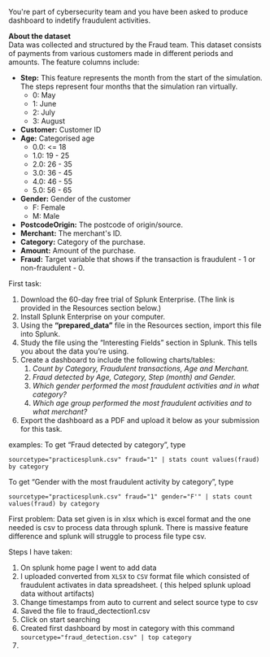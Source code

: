You're part of cybersecurity team and you have been asked to produce dashboard to indetify fraudulent activities.

**About the dataset**  
Data was collected and structured by the Fraud team. This dataset consists of payments from various customers made in different periods and amounts. The feature columns include:

- **Step:** This feature represents the month from the start of the simulation. The steps represent four months that the simulation ran virtually.
    - 0: May
    - 1: June
    - 2: July
    - 3: August
- **Customer:** Customer ID
- **Age:** Categorised age
    - 0.0: <= 18
    - 1.0: 19 - 25
    - 2.0: 26 - 35
    - 3.0: 36 - 45
    - 4.0: 46 - 55
    - 5.0: 56 - 65
- **Gender:** Gender of the customer
    - F: Female
    - M: Male
- **PostcodeOrigin:** The postcode of origin/source.
- **Merchant:** The merchant's ID. 
- **Category:** Category of the purchase. 
- **Amount:** Amount of the purchase.
- **Fraud:** Target variable that shows if the transaction is fraudulent - 1 or non-fraudulent - 0.

First task:
1. Download the 60-day free trial of Splunk Enterprise. (The link is provided in the Resources section below.)
2. Install Splunk Enterprise on your computer.
3. Using the **“prepared_data”** file in the Resources section, import this file into Splunk. 
4. Study the file using the “Interesting Fields” section in Splunk. This tells you about the data you’re using.
5. Create a dashboard to include the following charts/tables:
    1. *Count by Category, Fraudulent transactions, Age and Merchant.*
    2. *Fraud detected by Age, Category, Step (month) and Gender.*
    3. *Which gender performed the most fraudulent activities and in what category?*
    4. *Which age group performed the most fraudulent activities and to what merchant?*
6. Export the dashboard as a PDF and upload it below as your submission for this task.


examples:
To get “Fraud detected by category”, type
```
sourcetype="practicesplunk.csv" fraud="1" | stats count values(fraud) by category
```
 To get “Gender with the most fraudulent activity by category”, type
```
sourcetype="practicesplunk.csv" fraud="1" gender="F'" | stats count values(fraud) by category
```

First problem:
Data set given is in xlsx which is excel format and the one needed is csv to process data through splunk. There is massive feature difference and splunk will struggle to process file type csv.


Steps I have taken:
1. On splunk home page  I went to add data
2. I uploaded converted from `XLSX` to `CSV` format file which consisted of fraudulent activates in data spreadsheet. ( this helped splunk upload data without artifacts)
3. Change timestamps from auto to current and select source type to csv
4. Saved the file to fraud_dectection1.csv
5. Click on start searching
6. Created first dashboard by most in category with this command `sourcetype="fraud_detection.csv" | top category`
7. 



